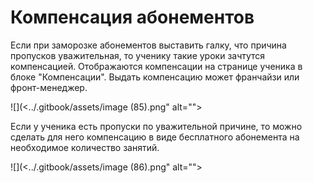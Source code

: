 # Компенсация абонементов

Если при заморозке абонементов выставить галку, что причина пропусков уважительная, то ученику такие уроки зачтутся компенсацией. Отображаются компенсации на странице ученика в блоке "Компенсации". Выдать компенсацию может франчайзи или фронт-менеджер.&#x20;

![](<../.gitbook/assets/image (85).png" alt=""><figcaption></figcaption></figure>

Если у ученика есть пропуски по уважительной причине, то можно сделать для него компенсацию в виде бесплатного абонемента на необходимое количество занятий.

![](<../.gitbook/assets/image (86).png" alt=""><figcaption></figcaption></figure>
